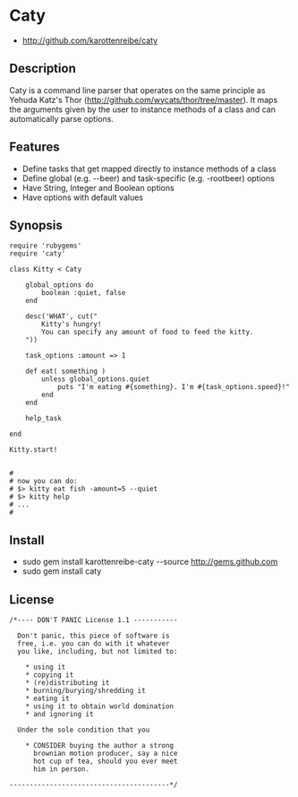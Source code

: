 # Caty #

*   http://github.com/karottenreibe/caty


## Description ##

Caty is a command line parser that operates on the same
principle as Yehuda Katz's Thor (http://github.com/wycats/thor/tree/master).
It maps the arguments given by the user to instance methods of a class
and can automatically parse options.


## Features ##

* Define tasks that get mapped directly to instance methods of a class
* Define global (e.g. --beer) and task-specific (e.g. -rootbeer) options
* Have String, Integer and Boolean options
* Have options with default values


## Synopsis ##

    require 'rubygems'
    require 'caty'

    class Kitty < Caty

        global_options do
            boolean :quiet, false
        end

        desc('WHAT', cut("
            Kitty's hungry!
            You can specify any amount of food to feed the kitty.
        "))

        task_options :amount => 1

        def eat( something )
            unless global_options.quiet
                puts "I'm eating #{something}. I'm #{task_options.speed}!"
            end
        end

        help_task

    end

    Kitty.start!


    #
    # now you can do:
    # $> kitty eat fish -amount=5 --quiet
    # $> kitty help
    # ...
    #



## Install ##

* sudo gem install karottenreibe-caty --source http://gems.github.com
* sudo gem install caty


## License ##

    /*---- DON'T PANIC License 1.1 -----------

      Don't panic, this piece of software is
      free, i.e. you can do with it whatever
      you like, including, but not limited to:
      
        * using it
        * copying it
        * (re)distributing it
        * burning/burying/shredding it
        * eating it
        * using it to obtain world domination
        * and ignoring it
      
      Under the sole condition that you
      
        * CONSIDER buying the author a strong
          brownian motion producer, say a nice
          hot cup of tea, should you ever meet
          him in person.

    ----------------------------------------*/

